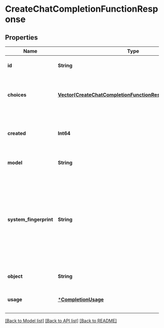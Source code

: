 # CreateChatCompletionFunctionResponse


## Properties
Name | Type | Description | Notes
------------ | ------------- | ------------- | -------------
**id** | **String** | A unique identifier for the chat completion. | [default to nothing]
**choices** | [**Vector{CreateChatCompletionFunctionResponseChoicesInner}**](CreateChatCompletionFunctionResponseChoicesInner.md) | A list of chat completion choices. Can be more than one if &#x60;n&#x60; is greater than 1. | [default to nothing]
**created** | **Int64** | The Unix timestamp (in seconds) of when the chat completion was created. | [default to nothing]
**model** | **String** | The model used for the chat completion. | [default to nothing]
**system_fingerprint** | **String** | This fingerprint represents the backend configuration that the model runs with.  Can be used in conjunction with the &#x60;seed&#x60; request parameter to understand when backend changes have been made that might impact determinism.  | [optional] [default to nothing]
**object** | **String** | The object type, which is always &#x60;chat.completion&#x60;. | [default to nothing]
**usage** | [***CompletionUsage**](CompletionUsage.md) |  | [optional] [default to nothing]


[[Back to Model list]](../README.md#models) [[Back to API list]](../README.md#api-endpoints) [[Back to README]](../README.md)


